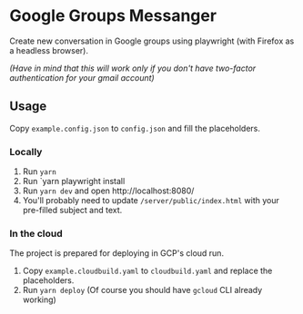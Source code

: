 # Google Groups Messanger

Create new conversation in Google groups using playwright (with Firefox as a headless browser).

_(Have in mind that this will work only if you don't have two-factor authentication for your gmail account)_

## Usage

Copy `example.config.json` to `config.json` and fill the placeholders.

### Locally

1. Run `yarn`
2. Run `yarn playwright install
3. Run `yarn dev` and open http://localhost:8080/
4. You'll probably need to update `/server/public/index.html` with your pre-filled subject and text.

### In the cloud

The project is prepared for deploying in GCP's cloud run.

1. Copy `example.cloudbuild.yaml` to `cloudbuild.yaml` and replace the placeholders.
2. Run `yarn deploy` (Of course you should have `gcloud` CLI already working)